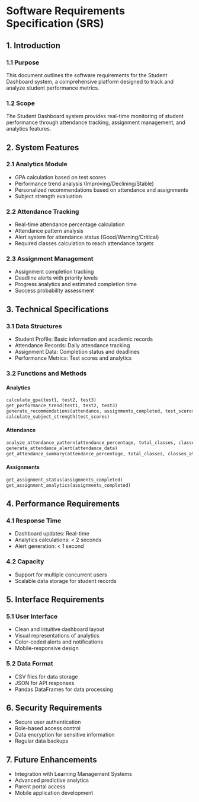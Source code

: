 # Software Requirements Specification (SRS)

## 1. Introduction

### 1.1 Purpose
This document outlines the software requirements for the Student Dashboard system, a comprehensive platform designed to track and analyze student performance metrics.

### 1.2 Scope
The Student Dashboard system provides real-time monitoring of student performance through attendance tracking, assignment management, and analytics features.

## 2. System Features

### 2.1 Analytics Module
- GPA calculation based on test scores
- Performance trend analysis (Improving/Declining/Stable)
- Personalized recommendations based on attendance and assignments
- Subject strength evaluation

### 2.2 Attendance Tracking
- Real-time attendance percentage calculation
- Attendance pattern analysis
- Alert system for attendance status (Good/Warning/Critical)
- Required classes calculation to reach attendance targets

### 2.3 Assignment Management
- Assignment completion tracking
- Deadline alerts with priority levels
- Progress analytics and estimated completion time
- Success probability assessment

## 3. Technical Specifications

### 3.1 Data Structures
- Student Profile: Basic information and academic records
- Attendance Records: Daily attendance tracking
- Assignment Data: Completion status and deadlines
- Performance Metrics: Test scores and analytics

### 3.2 Functions and Methods

#### Analytics
```python
calculate_gpa(test1, test2, test3)
get_performance_trend(test1, test2, test3)
generate_recommendations(attendance, assignments_completed, test_scores)
calculate_subject_strength(test_scores)
```

#### Attendance
```python
analyze_attendance_pattern(attendance_percentage, total_classes, classes_attended)
generate_attendance_alert(attendance_data)
get_attendance_summary(attendance_percentage, total_classes, classes_attended)
```

#### Assignments
```python
get_assignment_status(assignments_completed)
get_assignment_analytics(assignments_completed)
```

## 4. Performance Requirements

### 4.1 Response Time
- Dashboard updates: Real-time
- Analytics calculations: < 2 seconds
- Alert generation: < 1 second

### 4.2 Capacity
- Support for multiple concurrent users
- Scalable data storage for student records

## 5. Interface Requirements

### 5.1 User Interface
- Clean and intuitive dashboard layout
- Visual representations of analytics
- Color-coded alerts and notifications
- Mobile-responsive design

### 5.2 Data Format
- CSV files for data storage
- JSON for API responses
- Pandas DataFrames for data processing

## 6. Security Requirements
- Secure user authentication
- Role-based access control
- Data encryption for sensitive information
- Regular data backups

## 7. Future Enhancements
- Integration with Learning Management Systems
- Advanced predictive analytics
- Parent portal access
- Mobile application development